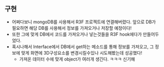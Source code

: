 ## 구현
- 어쩌다보니 mongoDB를 사용해서 R3F 프로젝트에 연결해버렸다.
앞으로 DB가 필요하면 해당 DB를 사용해서 정보를 가져오거나 저장할 예정이다!
- 또한 그에 맞게 DB에서 코드를 가져오거나 넣는것들을 R3F hook에다가 만들어두었다.
- 혹시나해서 Interface에서 DB에서 get하는 메소드를 통해 정보를 가져오고, 그 정보에 맞게 화면에 3D구성요소를 변경시킬수있나 시도해봤는데 성공했다!
    - 가져온 데이터 수에 맞게 object가 여러개 생긴다. ㅋㅋㅋ 신기해